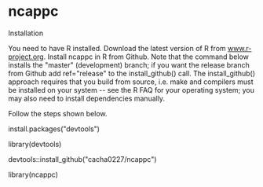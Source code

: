 # ncappc

Installation

You need to have R installed. Download the latest version of R from www.r-project.org. Install ncappc in R from Github. Note that the command below installs the "master" (development) branch; if you want the release branch from Github add ref="release" to the install_github() call.
The install_github() approach requires that you build from source, i.e. make and compilers must be installed on your system -- see the R FAQ for your operating system; you may also need to install dependencies manually.

Follow the steps shown below.

install.packages("devtools")

library(devtools)

devtools::install_github("cacha0227/ncappc")

library(ncappc)
